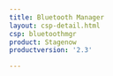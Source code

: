 ```yaml
---
title: Bluetooth Manager
layout: csp-detail.html
csp: bluetoothmgr
product: Stagenow
productversion: '2.3'

---
```




